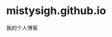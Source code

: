 # mistysigh.github.io

<!DOCTYPE html>
<html>
<head>
    <meta charset="utf-8">
    <title>TTybTest</title>
</head>
<body>
	我的个人博客
</body>
</html>